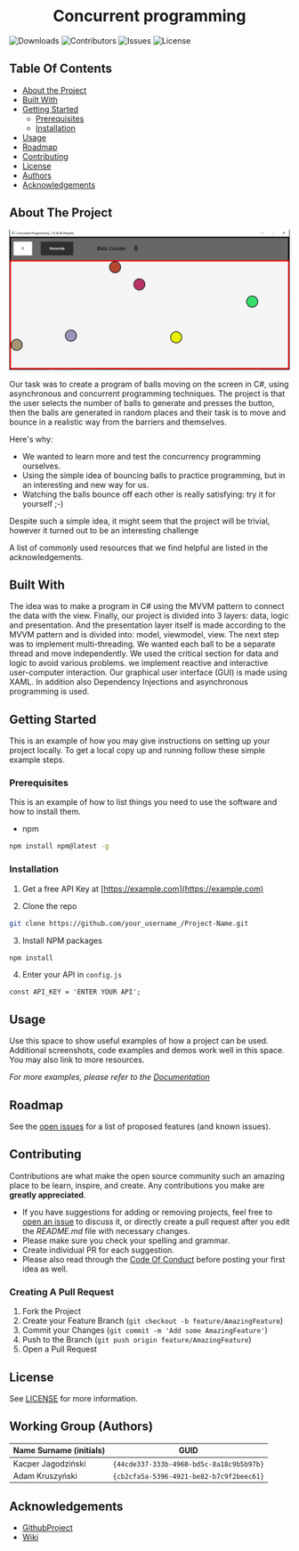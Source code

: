 <br/>
<p align="center">
  <h1 align="center">Concurrent programming</h1>
</p>

![Downloads](https://img.shields.io/github/downloads/ShaanCoding/ReadME-Generator/total) ![Contributors](https://img.shields.io/github/contributors/ShaanCoding/ReadME-Generator?color=dark-green) ![Issues](https://img.shields.io/github/issues/ShaanCoding/ReadME-Generator) ![License](https://img.shields.io/github/license/ShaanCoding/ReadME-Generator) 

## Table Of Contents

* [About the Project](#about-the-project)
* [Built With](#built-with)
* [Getting Started](#getting-started)
  * [Prerequisites](#prerequisites)
  * [Installation](#installation)
* [Usage](#usage)
* [Roadmap](#roadmap)
* [Contributing](#contributing)
* [License](#license)
* [Authors](#authors)
* [Acknowledgements](#acknowledgements)

## About The Project

![Screen Shot](images/image_1.png)

Our task was to create a program of balls moving on the screen in C#, using asynchronous and concurrent programming techniques.
The project is that the user selects the number of balls to generate and presses the button, then the balls are generated in random places and their task is to move and bounce in a realistic way from the barriers and themselves.

Here's why:

* We wanted to learn more and test the concurrency programming ourselves.
* Using the simple idea of bouncing balls to practice programming, but in an interesting and new way for us.
* Watching the balls bounce off each other is really satisfying: try it for yourself ;-)

Despite such a simple idea, it might seem that the project will be trivial, however it turned out to be an interesting challenge

A list of commonly used resources that we find helpful are listed in the acknowledgements.

## Built With

The idea was to make a program in C# using the MVVM pattern to connect the data with the view. Finally, our project is divided into 3 layers: data, logic and presentation. And the presentation layer itself is made according to the MVVM pattern and is divided into: model, viewmodel, view. The next step was to implement multi-threading. We wanted each ball to be a separate thread and move independently. We used the critical section for data and logic to avoid various problems. we implement reactive and interactive user-computer interaction. Our graphical user interface (GUI) is made using XAML. In addition also Dependency Injections and asynchronous programming is used.

## Getting Started

This is an example of how you may give instructions on setting up your project locally.
To get a local copy up and running follow these simple example steps.

### Prerequisites

This is an example of how to list things you need to use the software and how to install them.

* npm

```sh
npm install npm@latest -g
```

### Installation

1. Get a free API Key at [https://example.com](https://example.com)

2. Clone the repo

```sh
git clone https://github.com/your_username_/Project-Name.git
```

3. Install NPM packages

```sh
npm install
```

4. Enter your API in `config.js`

```JS
const API_KEY = 'ENTER YOUR API';
```

## Usage

Use this space to show useful examples of how a project can be used. Additional screenshots, code examples and demos work well in this space. You may also link to more resources.

_For more examples, please refer to the [Documentation](https://example.com)_

## Roadmap

See the [open issues](https://github.com/ShaanCoding/ReadME-Generator/issues) for a list of proposed features (and known issues).

## Contributing

Contributions are what make the open source community such an amazing place to be learn, inspire, and create. Any contributions you make are **greatly appreciated**.
* If you have suggestions for adding or removing projects, feel free to [open an issue](https://github.com/ShaanCoding/ReadME-Generator/issues/new) to discuss it, or directly create a pull request after you edit the *README.md* file with necessary changes.
* Please make sure you check your spelling and grammar.
* Create individual PR for each suggestion.
* Please also read through the [Code Of Conduct](https://github.com/ShaanCoding/ReadME-Generator/blob/main/CODE_OF_CONDUCT.md) before posting your first idea as well.

### Creating A Pull Request

1. Fork the Project
2. Create your Feature Branch (`git checkout -b feature/AmazingFeature`)
3. Commit your Changes (`git commit -m 'Add some AmazingFeature'`)
4. Push to the Branch (`git push origin feature/AmazingFeature`)
5. Open a Pull Request

## License

See [LICENSE](https://creativecommons.org/publicdomain/zero/1.0/legalcode.pl) for more information.

## Working Group (Authors)

| Name Surname (initials) | GUID                                     |
| ----------------------- | ---------------------------------------- |
| Kacper Jagodziński      | `{44cde337-333b-4960-bd5c-8a18c9b5b97b}` |
| Adam Kruszyński         | `{cb2cfa5a-5396-4921-be82-b7c9f2beec61}` |

## Acknowledgements

* [GithubProject](https://github.com/mpostol/TP)
* [Wiki](https://en.wikipedia.org/wiki/Elastic_collision)
